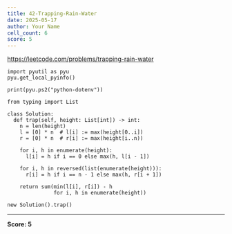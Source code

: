 ```yaml
---
title: 42-Trapping-Rain-Water
date: 2025-05-17
author: Your Name
cell_count: 6
score: 5
---
```


https://leetcode.com/problems/trapping-rain-water


```
import pyutil as pyu
pyu.get_local_pyinfo()
```


```
print(pyu.ps2("python-dotenv"))
```


```
from typing import List
```


```
class Solution:
  def trap(self, height: List[int]) -> int:
    n = len(height)
    l = [0] * n  # l[i] := max(height[0..i])
    r = [0] * n  # r[i] := max(height[i..n))

    for i, h in enumerate(height):
      l[i] = h if i == 0 else max(h, l[i - 1])

    for i, h in reversed(list(enumerate(height))):
      r[i] = h if i == n - 1 else max(h, r[i + 1])

    return sum(min(l[i], r[i]) - h
               for i, h in enumerate(height))
```


```
new Solution().trap()
```


---
**Score: 5**